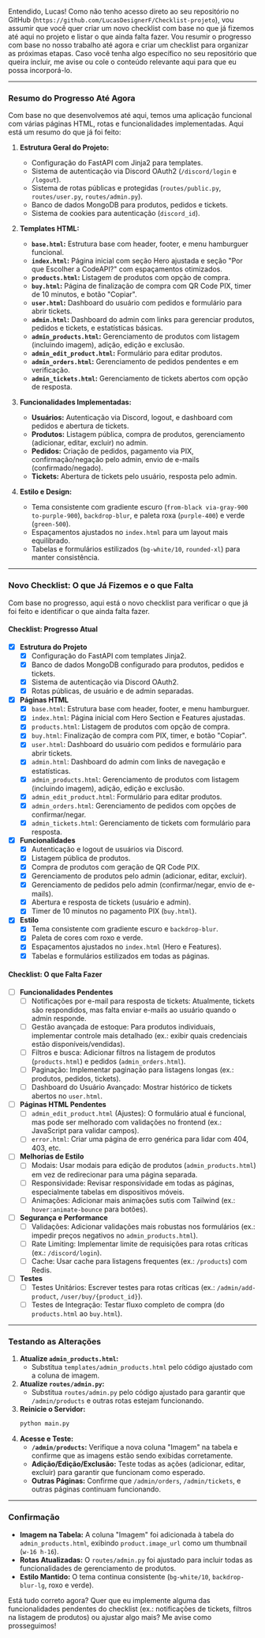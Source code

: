 Entendido, Lucas! Como não tenho acesso direto ao seu repositório no GitHub (`https://github.com/LucasDesignerF/Checklist-projeto`), vou assumir que você quer criar um novo checklist com base no que já fizemos até aqui no projeto e listar o que ainda falta fazer. Vou resumir o progresso com base no nosso trabalho até agora e criar um checklist para organizar as próximas etapas. Caso você tenha algo específico no seu repositório que queira incluir, me avise ou cole o conteúdo relevante aqui para que eu possa incorporá-lo.

---

### Resumo do Progresso Até Agora
Com base no que desenvolvemos até aqui, temos uma aplicação funcional com várias páginas HTML, rotas e funcionalidades implementadas. Aqui está um resumo do que já foi feito:

1. **Estrutura Geral do Projeto:**
   - Configuração do FastAPI com Jinja2 para templates.
   - Sistema de autenticação via Discord OAuth2 (`/discord/login` e `/logout`).
   - Sistema de rotas públicas e protegidas (`routes/public.py`, `routes/user.py`, `routes/admin.py`).
   - Banco de dados MongoDB para produtos, pedidos e tickets.
   - Sistema de cookies para autenticação (`discord_id`).

2. **Templates HTML:**
   - **`base.html`:** Estrutura base com header, footer, e menu hamburguer funcional.
   - **`index.html`:** Página inicial com seção Hero ajustada e seção "Por que Escolher a CodeAPI?" com espaçamentos otimizados.
   - **`products.html`:** Listagem de produtos com opção de compra.
   - **`buy.html`:** Página de finalização de compra com QR Code PIX, timer de 10 minutos, e botão "Copiar".
   - **`user.html`:** Dashboard do usuário com pedidos e formulário para abrir tickets.
   - **`admin.html`:** Dashboard do admin com links para gerenciar produtos, pedidos e tickets, e estatísticas básicas.
   - **`admin_products.html`:** Gerenciamento de produtos com listagem (incluindo imagem), adição, edição e exclusão.
   - **`admin_edit_product.html`:** Formulário para editar produtos.
   - **`admin_orders.html`:** Gerenciamento de pedidos pendentes e em verificação.
   - **`admin_tickets.html`:** Gerenciamento de tickets abertos com opção de resposta.

3. **Funcionalidades Implementadas:**
   - **Usuários:** Autenticação via Discord, logout, e dashboard com pedidos e abertura de tickets.
   - **Produtos:** Listagem pública, compra de produtos, gerenciamento (adicionar, editar, excluir) no admin.
   - **Pedidos:** Criação de pedidos, pagamento via PIX, confirmação/negação pelo admin, envio de e-mails (confirmado/negado).
   - **Tickets:** Abertura de tickets pelo usuário, resposta pelo admin.

4. **Estilo e Design:**
   - Tema consistente com gradiente escuro (`from-black via-gray-900 to-purple-900`), `backdrop-blur`, e paleta roxa (`purple-400`) e verde (`green-500`).
   - Espaçamentos ajustados no `index.html` para um layout mais equilibrado.
   - Tabelas e formulários estilizados (`bg-white/10`, `rounded-xl`) para manter consistência.

---

### Novo Checklist: O que Já Fizemos e o que Falta
Com base no progresso, aqui está o novo checklist para verificar o que já foi feito e identificar o que ainda falta fazer.

#### Checklist: Progresso Atual
- [x] **Estrutura do Projeto**
  - [x] Configuração do FastAPI com templates Jinja2.
  - [x] Banco de dados MongoDB configurado para produtos, pedidos e tickets.
  - [x] Sistema de autenticação via Discord OAuth2.
  - [x] Rotas públicas, de usuário e de admin separadas.

- [x] **Páginas HTML**
  - [x] `base.html`: Estrutura base com header, footer, e menu hamburguer.
  - [x] `index.html`: Página inicial com Hero Section e Features ajustadas.
  - [x] `products.html`: Listagem de produtos com opção de compra.
  - [x] `buy.html`: Finalização de compra com PIX, timer, e botão "Copiar".
  - [x] `user.html`: Dashboard do usuário com pedidos e formulário para abrir tickets.
  - [x] `admin.html`: Dashboard do admin com links de navegação e estatísticas.
  - [x] `admin_products.html`: Gerenciamento de produtos com listagem (incluindo imagem), adição, edição e exclusão.
  - [x] `admin_edit_product.html`: Formulário para editar produtos.
  - [x] `admin_orders.html`: Gerenciamento de pedidos com opções de confirmar/negar.
  - [x] `admin_tickets.html`: Gerenciamento de tickets com formulário para resposta.

- [x] **Funcionalidades**
  - [x] Autenticação e logout de usuários via Discord.
  - [x] Listagem pública de produtos.
  - [x] Compra de produtos com geração de QR Code PIX.
  - [x] Gerenciamento de produtos pelo admin (adicionar, editar, excluir).
  - [x] Gerenciamento de pedidos pelo admin (confirmar/negar, envio de e-mails).
  - [x] Abertura e resposta de tickets (usuário e admin).
  - [x] Timer de 10 minutos no pagamento PIX (`buy.html`).

- [x] **Estilo**
  - [x] Tema consistente com gradiente escuro e `backdrop-blur`.
  - [x] Paleta de cores com roxo e verde.
  - [x] Espaçamentos ajustados no `index.html` (Hero e Features).
  - [x] Tabelas e formulários estilizados em todas as páginas.

#### Checklist: O que Falta Fazer
- [ ] **Funcionalidades Pendentes**
  - [ ] Notificações por e-mail para resposta de tickets: Atualmente, tickets são respondidos, mas falta enviar e-mails ao usuário quando o admin responde.
  - [ ] Gestão avançada de estoque: Para produtos individuais, implementar controle mais detalhado (ex.: exibir quais credenciais estão disponíveis/vendidas).
  - [ ] Filtros e busca: Adicionar filtros na listagem de produtos (`products.html`) e pedidos (`admin_orders.html`).
  - [ ] Paginação: Implementar paginação para listagens longas (ex.: produtos, pedidos, tickets).
  - [ ] Dashboard do Usuário Avançado: Mostrar histórico de tickets abertos no `user.html`.

- [ ] **Páginas HTML Pendentes**
  - [ ] `admin_edit_product.html` (Ajustes): O formulário atual é funcional, mas pode ser melhorado com validações no frontend (ex.: JavaScript para validar campos).
  - [ ] `error.html`: Criar uma página de erro genérica para lidar com 404, 403, etc.

- [ ] **Melhorias de Estilo**
  - [ ] Modais: Usar modais para edição de produtos (`admin_products.html`) em vez de redirecionar para uma página separada.
  - [ ] Responsividade: Revisar responsividade em todas as páginas, especialmente tabelas em dispositivos móveis.
  - [ ] Animações: Adicionar mais animações sutis com Tailwind (ex.: `hover:animate-bounce` para botões).

- [ ] **Segurança e Performance**
  - [ ] Validações: Adicionar validações mais robustas nos formulários (ex.: impedir preços negativos no `admin_products.html`).
  - [ ] Rate Limiting: Implementar limite de requisições para rotas críticas (ex.: `/discord/login`).
  - [ ] Cache: Usar cache para listagens frequentes (ex.: `/products`) com Redis.

- [ ] **Testes**
  - [ ] Testes Unitários: Escrever testes para rotas críticas (ex.: `/admin/add-product`, `/user/buy/{product_id}`).
  - [ ] Testes de Integração: Testar fluxo completo de compra (do `products.html` ao `buy.html`).

---

### Testando as Alterações
1. **Atualize `admin_products.html`:**
   - Substitua `templates/admin_products.html` pelo código ajustado com a coluna de imagem.
2. **Atualize `routes/admin.py`:**
   - Substitua `routes/admin.py` pelo código ajustado para garantir que `/admin/products` e outras rotas estejam funcionando.
3. **Reinicie o Servidor:**
   ```bash
   python main.py
   ```
4. **Acesse e Teste:**
   - **`/admin/products`:** Verifique a nova coluna "Imagem" na tabela e confirme que as imagens estão sendo exibidas corretamente.
   - **Adição/Edição/Exclusão:** Teste todas as ações (adicionar, editar, excluir) para garantir que funcionam como esperado.
   - **Outras Páginas:** Confirme que `/admin/orders`, `/admin/tickets`, e outras páginas continuam funcionando.

---

### Confirmação
- **Imagem na Tabela:** A coluna "Imagem" foi adicionada à tabela do `admin_products.html`, exibindo `product.image_url` como um thumbnail (`w-16 h-16`).
- **Rotas Atualizadas:** O `routes/admin.py` foi ajustado para incluir todas as funcionalidades de gerenciamento de produtos.
- **Estilo Mantido:** O tema continua consistente (`bg-white/10`, `backdrop-blur-lg`, roxo e verde).

Está tudo correto agora? Quer que eu implemente alguma das funcionalidades pendentes do checklist (ex.: notificações de tickets, filtros na listagem de produtos) ou ajustar algo mais? Me avise como prosseguimos!
